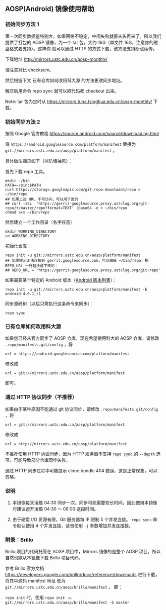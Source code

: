 ---
---

## AOSP(Android) 镜像使用帮助

### 初始同步方法 1

第一次同步数据量特别大，如果网络不稳定，中间失败就要从头再来了。所以我们提供了打包的 AOSP 镜像，为一个 tar 包，大约 16G（单文件 16G，注意你的磁盘格式要支持）。这样你 就可以通过 HTTP 的方式下载，该方法支持断点续传。

下载地址 <http://mirrors.ustc.edu.cn/aosp-monthly/>

请注意对比 checksum。

然后根据下文 已有仓库如何改用科大源 的方法更改同步地址。

解压后用命令 repo sync 就可以把代码都 checkout 出来。

Note: tar 包为定时从 <https://mirrors.tuna.tsinghua.edu.cn/aosp-monthly/> 下载。

### 初始同步方法 2

按照 Google 官方教程 <https://source.android.com/source/downloading.html>

将 `https://android.googlesource.com/platform/manifest` 替换为 `git://mirrors.ustc.edu.cn/aosp/platform/manifest` 。

具体做法摘录如下（以防墙抽风）：

首先下载 repo 工具。

    mkdir ~/bin
    PATH=~/bin:$PATH
    curl https://storage.googleapis.com/git-repo-downloads/repo > ~/bin/repo
    ## 如果上述 URL 不可访问，可以用下面的：
    ## curl -sSL  'https://gerrit-googlesource.proxy.ustclug.org/git-repo/+/master/repo?format=TEXT' |base64 -d > ~/bin/repo
    chmod a+x ~/bin/repo

然后建立一个工作目录（名字任意）

    mkdir WORKING_DIRECTORY
    cd WORKING_DIRECTORY

初始化仓库：

    repo init -u git://mirrors.ustc.edu.cn/aosp/platform/manifest
    ## 如果提示无法连接到 gerrit.googlesource.com，可以编辑 ~/bin/repo，把 REPO_URL 一行替换成下面的：
    ## REPO_URL = 'https://gerrit-googlesource.proxy.ustclug.org/git-repo'

如果需要某个特定的 Android 版本（[Android 版本列表](https://source.android.com/source/build-numbers.html#source-code-tags-and-builds "https://source.android.com/source/build-numbers.html#source-code-tags-and-builds")）：

    repo init -u git://mirrors.ustc.edu.cn/aosp/platform/manifest -b android-4.0.1_r1

同步源码树（以后只需执行这条命令来同步）：

    repo sync

### 已有仓库如何改用科大源

如果您已经从官方同步了 AOSP 仓库，现在希望使用科大的 AOSP 仓库，请修改 `.repo/manifests.git/config` ，将

    url = https://android.googlesource.com/platform/manifest

修改成

    url = git://mirrors.ustc.edu.cn/aosp/platform/manifest

即可。

### 通过 HTTP 协议同步（不推荐）

如果由于某种原因不能通过 git 协议同步，请修改 `.repo/manifests.git/config` ，将

    url = git://mirrors.ustc.edu.cn/aosp/platform/manifest

修改成

    url = http://mirrors.ustc.edu.cn/aosp/platform/manifest

不推荐使用 HTTP 协议同步，因为 HTTP 服务器不支持 `repo sync` 的 `--depth` 选项，可能导致部分仓库同步失败。

通过 HTTP 同步过程中可能提示 clone.bundle 404 错误，这是正常现象，可以忽略。

### 说明

1. 本镜像每天凌晨 04:30 同步一次。同步可能需要较长时间，因此使用本镜像时建议避开凌晨 04:30 ～ 06:00 这段时间。

2. 由于硬盘 I/O 资源有限，Git 服务器每 IP 限制 5 个并发连接。 `repo sync` 命令默认使用 4 个并发连接，请勿使用 `-j` 参数增加并发连接数。

### 附录：Brillo

Brillo 项目的代码托管在 AOSP 项目中，Mirrors 镜像的是整个 AOSP 项目，所以自然也能从本镜像下载 Brillo 项目代码。

参考 Brillo 官方文档 <https://developers.google.com/brillo/docs/reference/downloads> 进行下载，将其中源码 manifest 地址 改为 `git://mirrors.ustc.edu.cn/aosp/brillo/manifest` 。 即：

`repo init` 时，使用 `repo init -u git://mirrors.ustc.edu.cn/aosp/brillo/manifest -b master`
